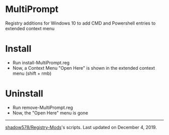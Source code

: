 # MultiPrompt
Registry additions for Windows 10 to add CMD and Powershell entries to extended context menu

# Install
* Run install-MultiPrompt.reg
* Now, a Context Menu "Open Here" is shown in the extended context menu (shift + rmb)

# Uninstall
* Run remove-MultiPrompt.reg
* Now, the "Open Here" menu is gone

---
[shadow578/Registry-Mods](https://github.com/shadow578/Registry-Mods)'s scripts. Last updated on December 4, 2019.
